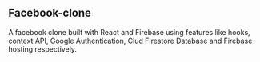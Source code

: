 ## Facebook-clone

A facebook clone built with React and Firebase using features like hooks, context API, Google Authentication, Clud Firestore Database and Firebase hosting respectively.
